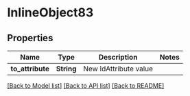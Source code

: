 # InlineObject83

## Properties

Name | Type | Description | Notes
------------ | ------------- | ------------- | -------------
**to_attribute** | **String** | New IdAttribute value | 

[[Back to Model list]](../README.md#documentation-for-models) [[Back to API list]](../README.md#documentation-for-api-endpoints) [[Back to README]](../README.md)



